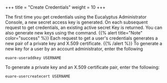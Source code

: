 +++
title = "Create Credentials"
weight = 10
+++

The first time you get credentials using the Eucalyptus Administrator Console, a new secret access key is generated. On each subsequent request to get credentials, an existing active secret Key is returned. You can also generate new keys using the command.
{{% alert title="Note" color="success" %}}
Each request to get a user's credentials generates a new pair of a private key and X.509 certificate. 
{{% /alert %}}
To generate a new key for a user by an account administrator, enter the following 

    euare-useraddkey USERNAME

To generate a private key and an X.509 certificate pair, enter the following: 

    euare-usercreatecert USERNAME

